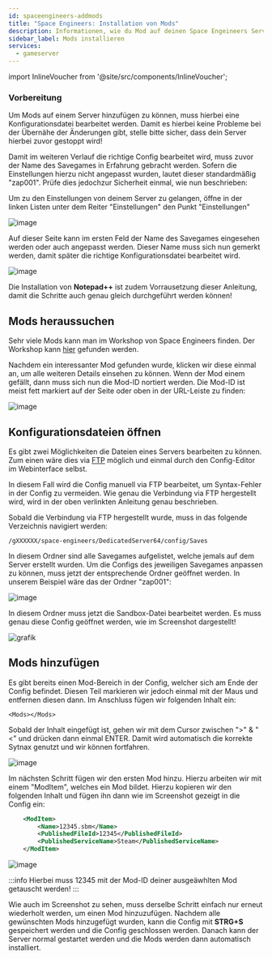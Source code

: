 ```yaml
---
id: spaceengineers-addmods
title: "Space Engineers: Installation von Mods"
description: Informationen, wie du Mod auf deinen Space Engeineers Server von ZAP-Hosting installieren kannst - ZAP-Hosting.com Dokumentation
sidebar_label: Mods installieren
services:
  - gameserver
---
```


import InlineVoucher from '@site/src/components/InlineVoucher';

<InlineVoucher />

### Vorbereitung

Um Mods auf einem Server hinzufügen zu können, muss hierbei eine Konfigurationsdatei bearbeitet werden. Damit es hierbei keine Probleme bei der Übernähe der Änderungen gibt, stelle bitte sicher, dass dein Server hierbei zuvor gestoppt wird!

Damit im weiteren Verlauf die richtige Config bearbeitet wird, muss zuvor der Name des Savegames in Erfahrung gebracht werden.
Sofern die Einstellungen hierzu nicht angepasst wurden, lautet dieser standardmäßig "zap001". Prüfe dies jedochzur Sicherheit einmal, wie nun beschrieben:

Um zu den Einstellungen von deinem Server zu gelangen, öffne in der linken Listen unter dem Reiter "Einstellungen" den Punkt "Einstellungen"

![image](https://screensaver01.zap-hosting.com/index.php/s/HW3DZrMaijDfrnw/preview)

Auf dieser Seite kann im ersten Feld der Name des Savegames eingesehen werden oder auch angepasst werden.
Dieser Name muss sich nun gemerkt werden, damit später die richtige Konfigurationsdatei bearbeitet wird.

![image](https://screensaver01.zap-hosting.com/index.php/s/3Hx4pNLkAr3saaC/preview)

Die Installation von **Notepad++** ist zudem Vorrausetzung dieser Anleitung, damit die Schritte auch genau gleich durchgeführt werden können!

## Mods heraussuchen

Sehr viele Mods kann man im Workshop von Space Engineers finden.
Der Workshop kann [hier](https://steamcommunity.com/workshop/about/?appid=244850) gefunden werden.

Nachdem ein interessanter Mod gefunden wurde, klicken wir diese einmal an, um alle weiteren Details einsehen zu können.
Wenn der Mod einem gefällt, dann muss sich nun die Mod-ID nortiert werden. Die Mod-ID ist meist fett markiert auf der Seite oder oben in der URL-Leiste zu finden:

![image](https://screensaver01.zap-hosting.com/index.php/s/XSLW5Ysq5gFRoKg/preview)

## Konfigurationsdateien öffnen

Es gibt zwei Möglichkeiten die Dateien eines Servers bearbeiten zu können.
Zum einen wäre dies via [FTP](gameserver-ftpaccess.md) möglich und einmal durch den Config-Editor im Webinterface selbst.

In diesem Fall wird die Config manuell via FTP bearbeitet, um Syntax-Fehler in der Config zu vermeiden.
Wie genau die Verbindung via FTP hergestellt wird, wird in der oben verlinkten Anleitung genau beschrieben.

Sobald die Verbindung via FTP hergestellt wurde, muss in das folgende Verzeichnis navigiert werden:

``/gXXXXXX/space-engineers/DedicatedServer64/config/Saves``

In diesem Ordner sind alle Savegames aufgelistet, welche jemals auf dem Server erstellt wurden.
Um die Configs des jeweiligen Savegames anpassen zu können, muss jetzt der entsprechende Ordner geöffnet werden.
In unserem Beispiel wäre das der Ordner "zap001":

![image](https://screensaver01.zap-hosting.com/index.php/s/Fox34KdXg9Ywm3M/preview)

In diesem Ordner muss jetzt die Sandbox-Datei bearbeitet werden.
Es muss genau diese Config geöffnet werden, wie im Screenshot dargestellt!

![grafik](https://screensaver01.zap-hosting.com/index.php/s/ramYJxx9opKZKeY/preview)


## Mods hinzufügen

Es gibt bereits einen Mod-Bereich in der Config, welcher sich am Ende der Config befindet. Diesen Teil markieren wir jedoch einmal mit der Maus und entfernen diesen dann.
Im Anschluss fügen wir folgenden Inhalt ein:

`<Mods></Mods>`

Sobald der Inhalt eingefügt ist, gehen wir mit dem Cursor zwischen "&gt;" & "&lt;" und drücken dann einmal ENTER.
Damit wird automatisch die korrekte Sytnax genutzt und wir können fortfahren.

![image](https://screensaver01.zap-hosting.com/index.php/s/JfBax75wn4kCbqE/preview)

Im nächsten Schritt fügen wir den ersten Mod hinzu. Hierzu arbeiten wir mit einem "ModItem", welches ein Mod bildet.
Hierzu kopieren wir den folgenden Inhalt und fügen ihn dann wie im Screenshot gezeigt in die Config ein:

```xml
	<ModItem>
		<Name>12345.sbm</Name>
		<PublishedFileId>12345</PublishedFileId>
		<PublishedServiceName>Steam</PublishedServiceName>
	</ModItem>
```

![image](https://screensaver01.zap-hosting.com/index.php/s/stHa6DSEnP4gr45/preview)

:::info
Hierbei muss 12345 mit der Mod-ID deiner ausgeäwhlten Mod getauscht werden!
:::

Wie auch im Screenshot zu sehen, muss derselbe Schritt einfach nur erneut wiederholt werden, um einen Mod hinzuzufügen.
Nachdem alle gewünschten Mods hinzugefügt wurden, kann die Config mit **STRG+S** gespeichert werden und die Config geschlossen werden.
Danach kann der Server normal gestartet werden und die Mods werden dann automatisch installiert.
